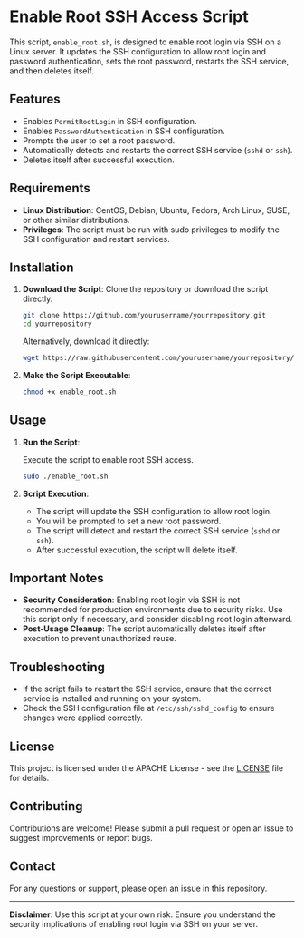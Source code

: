 # Enable Root SSH Access Script

This script, `enable_root.sh`, is designed to enable root login via SSH on a Linux server. It updates the SSH configuration to allow root login and password authentication, sets the root password, restarts the SSH service, and then deletes itself.

## Features

- Enables `PermitRootLogin` in SSH configuration.
- Enables `PasswordAuthentication` in SSH configuration.
- Prompts the user to set a root password.
- Automatically detects and restarts the correct SSH service (`sshd` or `ssh`).
- Deletes itself after successful execution.

## Requirements

- **Linux Distribution**: CentOS, Debian, Ubuntu, Fedora, Arch Linux, SUSE, or other similar distributions.
- **Privileges**: The script must be run with sudo privileges to modify the SSH configuration and restart services.

## Installation

1. **Download the Script**: Clone the repository or download the script directly.

    ```bash
    git clone https://github.com/yourusername/yourrepository.git
    cd yourrepository
    ```

    Alternatively, download it directly:

    ```bash
    wget https://raw.githubusercontent.com/yourusername/yourrepository/main/enable_root.sh
    ```

2. **Make the Script Executable**:

    ```bash
    chmod +x enable_root.sh
    ```

## Usage

1. **Run the Script**:

    Execute the script to enable root SSH access.

    ```bash
    sudo ./enable_root.sh
    ```

2. **Script Execution**:

    - The script will update the SSH configuration to allow root login.
    - You will be prompted to set a new root password.
    - The script will detect and restart the correct SSH service (`sshd` or `ssh`).
    - After successful execution, the script will delete itself.

## Important Notes

- **Security Consideration**: Enabling root login via SSH is not recommended for production environments due to security risks. Use this script only if necessary, and consider disabling root login afterward.
- **Post-Usage Cleanup**: The script automatically deletes itself after execution to prevent unauthorized reuse.

## Troubleshooting

- If the script fails to restart the SSH service, ensure that the correct service is installed and running on your system.
- Check the SSH configuration file at `/etc/ssh/sshd_config` to ensure changes were applied correctly.

## License

This project is licensed under the APACHE License - see the [LICENSE](LICENSE) file for details.

## Contributing

Contributions are welcome! Please submit a pull request or open an issue to suggest improvements or report bugs.

## Contact

For any questions or support, please open an issue in this repository.

---

**Disclaimer**: Use this script at your own risk. Ensure you understand the security implications of enabling root login via SSH on your server.
